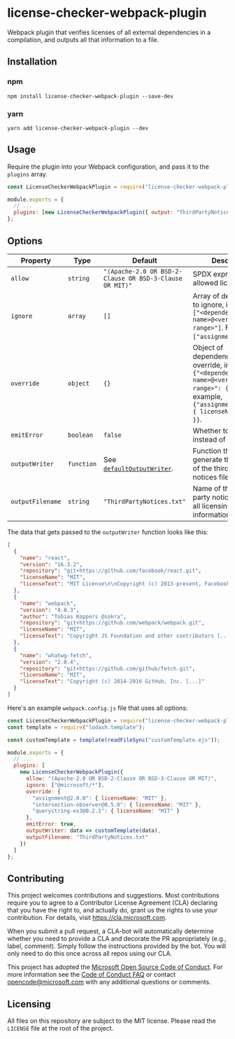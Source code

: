 # license-checker-webpack-plugin

Webpack plugin that verifies licenses of all external dependencies in a compilation, and outputs all that information to a file.

## Installation

### npm

```
npm install license-checker-webpack-plugin --save-dev
```

### yarn

```
yarn add license-checker-webpack-plugin --dev
```

## Usage

Require the plugin into your Webpack configuration, and pass it to the `plugins` array.

```js
const LicenseCheckerWebpackPlugin = require("license-checker-webpack-plugin");

module.exports = {
  // ...
  plugins: [new LicenseCheckerWebpackPlugin({ output: "ThirdPartyNotices.txt" })]
};
```

## Options

| Property         | Type       | Default                                                    | Description                                                                                                                                                       |
| ---------------- | ---------- | ---------------------------------------------------------- | ----------------------------------------------------------------------------------------------------------------------------------------------------------------- |
| `allow`          | `string`   | `"(Apache-2.0 OR BSD-2-Clause OR BSD-3-Clause OR MIT)"`    | SPDX expression with allowed licenses.                                                                                                                            |
| `ignore`         | `array`    | `[]`                                                       | Array of dependencies to ignore, in the format `["<dependency name>@<version range>"]`. For example, `["assignment@^2.0.0"]`.                                     |
| `override`       | `object`   | `{}`                                                       | Object of dependencies to override, in the format `{"<dependency name>@<version range>": { ... }}`. For example, `{"assignment@^2.0.0": { licenseName: "MIT" }}`. |
| `emitError`      | `boolean`  | `false`                                                    | Whether to emit errors instead of warnings.                                                                                                                       |
| `outputWriter`   | `function` | See [`defaultOutputWriter`](./src/defaultOutputWriter.js). | Function that will generate the contents of the third-party notices file.                                                                                         |
| `outputFilename` | `string`   | `"ThirdPartyNotices.txt"`                                  | Name of the third-party notices file with all licensing information.                                                                                              |

The data that gets passed to the `outputWriter` function looks like this:

```json
[
  {
    "name": "react",
    "version": "16.3.2",
    "repository": "git+https://github.com/facebook/react.git",
    "licenseName": "MIT",
    "licenseText": "MIT License\n\nCopyright (c) 2013-present, Facebook, Inc. [...]"
  },
  {
    "name": "webpack",
    "version": "4.8.3",
    "author": "Tobias Koppers @sokra",
    "repository": "git+https://github.com/webpack/webpack.git",
    "licenseName": "MIT",
    "licenseText": "Copyright JS Foundation and other contributors [...]"
  },
  {
    "name": "whatwg-fetch",
    "version": "2.0.4",
    "repository": "git+https://github.com/github/fetch.git",
    "licenseName": "MIT",
    "licenseText": "Copyright (c) 2014-2016 GitHub, Inc. [...]"
  }
]
```

Here's an example `webpack.config.js` file that uses all options:

```js
const LicenseCheckerWebpackPlugin = require("license-checker-webpack-plugin");
const template = require("lodash.template");

const customTemplate = template(readFileSync("customTemplate.ejs"));

module.exports = {
  // ...
  plugins: [
    new LicenseCheckerWebpackPlugin({
      allow: "(Apache-2.0 OR BSD-2-Clause OR BSD-3-Clause OR MIT)",
      ignore: ["@microsoft/*"],
      override: {
        "assignment@2.0.0": { licenseName: "MIT" },
        "intersection-observer@0.5.0": { licenseName: "MIT" },
        "querystring-es3@0.2.1": { licenseName: "MIT" }
      },
      emitError: true,
      outputWriter: data => customTemplate(data),
      outputFilename: "ThirdPartyNotices.txt"
    })
  ]
};
```

## Contributing

This project welcomes contributions and suggestions. Most contributions require you to agree to a Contributor License Agreement (CLA) declaring that you have the right to, and actually do, grant us the rights to use your contribution. For details, visit <https://cla.microsoft.com>.

When you submit a pull request, a CLA-bot will automatically determine whether you need to provide a CLA and decorate the PR appropriately (e.g., label, comment). Simply follow the instructions provided by the bot. You will only need to do this once across all repos using our CLA.

This project has adopted the [Microsoft Open Source Code of Conduct](https://opensource.microsoft.com/codeofconduct/). For more information see the [Code of Conduct FAQ](https://opensource.microsoft.com/codeofconduct/faq/) or contact [opencode@microsoft.com](mailto:opencode@microsoft.com) with any additional questions or comments.

## Licensing

All files on this repository are subject to the MIT license. Please read the `LICENSE` file at the root of the project.

